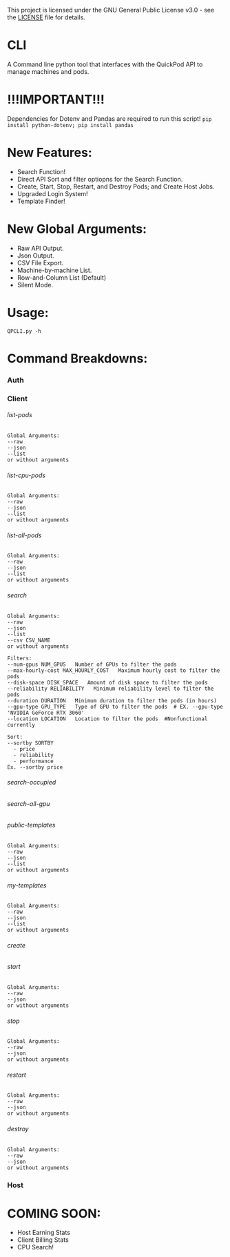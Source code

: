 This project is licensed under the GNU General Public License v3.0 - see the [LICENSE](./LICENSE) file for details.

# CLI
A Command line python tool that interfaces with the QuickPod API to manage machines and pods.

# !!!IMPORTANT!!!
Dependencies for Dotenv and Pandas are required to run this script!
```pip install python-dotenv; pip install pandas```

# New Features:

- Search Function!
- Direct API Sort and filter optiopns for the Search Function.
- Create, Start, Stop, Restart, and Destroy Pods; and Create Host Jobs.
- Upgraded Login System!
- Template Finder!

# New Global Arguments:

- Raw API Output.
- Json Output.
- CSV File Export.
- Machine-by-machine List.
- Row-and-Column List (Default)
- Silent Mode.

# Usage:

```QPCLI.py -h```

# Command Breakdowns:

### Auth

### Client
###### list-pods
```
Global Arguments:
--raw
--json
--list
or without arguments
```
###### list-cpu-pods
```
Global Arguments:
--raw
--json
--list
or without arguments
```
###### list-all-pods
```
Global Arguments:
--raw
--json
--list
or without arguments
```
###### search
```
Global Arguments:
--raw
--json
--list
--csv CSV_NAME
or without arguments

Filters:
--num-gpus NUM_GPUS   Number of GPUs to filter the pods
--max-hourly-cost MAX_HOURLY_COST   Maximum hourly cost to filter the pods
--disk-space DISK_SPACE   Amount of disk space to filter the pods
--reliability RELIABILITY   Minimum reliability level to filter the pods
--duration DURATION   Minimum duration to filter the pods (in hours)
--gpu-type GPU_TYPE   Type of GPU to filter the pods  # EX. --gpu-type 'NVIDIA GeForce RTX 3060'
--location LOCATION   Location to filter the pods  #Nonfunctional currently

Sort:
--sortby SORTBY
  - price
  - reliability
  - performance
Ex. --sortby price
```
###### search-occupied
###### search-all-gpu
###### public-templates
```
Global Arguments:
--raw
--json
--list
or without arguments
```
###### my-templates
```
Global Arguments:
--raw
--json
--list
or without arguments
```
###### create
###### start
```
Global Arguments:
--raw
--json
or without arguments
```
###### stop
```
Global Arguments:
--raw
--json
or without arguments
```
###### restart
```
Global Arguments:
--raw
--json
or without arguments
```
###### destroy
```
Global Arguments:
--raw
--json
or without arguments
```

### Host


# COMING SOON:

- Host Earning Stats
- Client Billing Stats
- CPU Search!